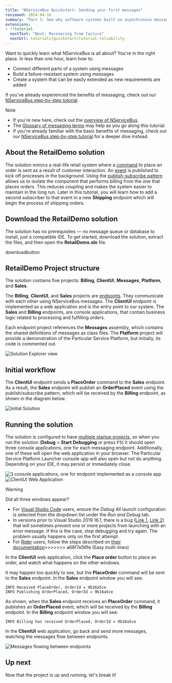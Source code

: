 ```yaml
---
title: "NServiceBus Quickstart: Sending your first messages"
reviewed: 2024-04-16
summary: "Part 1: See why software systems built on asynchronous messaging using NServiceBus are superior to traditional synchronous HTTP-based web services."
extensions:
- !!tutorial
  nextText: "Next: Recovering from failure"
  nextUrl: tutorials/quickstart/tutorial-reliability
---
```


Want to quickly learn what NServiceBus is all about? You're in the right place. In less than one hour, learn how to:

* Connect different parts of a system using messages
* Build a failure-resistant system using messages
* Create a system that can be easily extended as new requirements are added

If you've already experienced the benefits of messaging, check out our [NServiceBus step-by-step tutorial](/tutorials/nservicebus-step-by-step/).

> [!NOTE]
> * If you're new here, check out the [overview of NServiceBus](https://particular.net/nservicebus).
> * The [Glossary of messaging terms](/nservicebus/concepts/glossary.md) may help as you go along this tutorial.
> * If you're already familiar with the basic benefits of messaging, check out our [NServiceBus step-by-step tutorial](/tutorials/nservicebus-step-by-step/) for a deeper dive instead.

## About the **RetailDemo** solution

The solution mimics a real-life retail system where a [command](/nservicebus/messaging/messages-events-commands.md) to place an order is sent as a result of customer interaction. An [event](/nservicebus/messaging/messages-events-commands.md) is published to kick off processes in the background. Using the [publish-subscribe pattern](/nservicebus/messaging/publish-subscribe/) allows us to isolate the component that performs billing from the one that places orders. This reduces coupling and makes the system easier to maintain in the long run. Later in this tutorial, you will learn how to add a second subscriber to that event in a new **Shipping** endpoint which will begin the process of shipping orders.

## Download the **RetailDemo** solution

The solution has no prerequisites — no message queue or database to install, just a compatible IDE. To get started, download the solution, extract the files, and then open the **RetailDemo.sln** file.

downloadbutton

<style type="text/css">
  /* Remove borders on images as they all have appropriate borders */
  img.center { border-style: none !important; }
</style>

## **RetailDemo** Project structure

The solution contains five projects: **Billing**, **ClientUI**, **Messages**, **Platform**, and **Sales**.

The **Billing**, **ClientUI**, and **Sales** projects are [endpoints](/nservicebus/endpoints/). They communicate with each other using NServiceBus messages. The **ClientUI** endpoint is implemented as a web application and is the entry point to our system. The **Sales** and **Billing** endpoints, are console applications, that contain business logic related to processing and fulfilling orders.

Each endpoint project references the **Messages** assembly, which contains the shared definitions of messages as class files. The **Platform** project will provide a demonstration of the Particular Service Platform, but initially, its code is commented out.

![Solution Explorer view](solution-explorer-2.png "width=300")


## Initial workflow

The **ClientUI** endpoint sends a **PlaceOrder** command to the **Sales** endpoint. As a result, the **Sales** endpoint will publish an **OrderPlaced** event using the publish/subscribe pattern, which will be received by the **Billing** endpoint, as shown in the diagram below.

![Initial Solution](before.svg "width=680")

## Running the solution

The solution is configured to have [multiple startup projects](https://docs.microsoft.com/en-us/visualstudio/ide/how-to-set-multiple-startup-projects), so when you run the solution (**Debug** > **Start Debugging** or press <kbd>F5</kbd>) it should open three console applications, one for each messaging endpoint. Additionally, one of these will open the web application in your browser. The Particular Service Platform Launcher console app will also open but not do anything. Depending on your IDE, it may persist or immediately close.

![3 console applications, one for endpoint implemented as a console app](3-console-windows.png)
![ClientUI Web Application](webapp-start-2.png)

> [!WARNING]
> Did all three windows appear?
> - For [Visual Studio Code](https://code.visualstudio.com/) users, ensure the _Debug All_ launch configuration is selected from the dropdown list under the _Run and Debug_ tab.
> - In versions prior to Visual Studio 2019 16.1, there is a bug ([Link 1](https://developercommunity.visualstudio.com/content/problem/290091/unable-to-launch-the-previously-selected-debugger-1.html), [Link 2](https://developercommunity.visualstudio.com/content/problem/101400/unable-to-launch-the-previously-selected-debugger.html?childToView=583221#comment-583221)) that will sometimes prevent one or more projects from launching with an error message. If this is the case, stop debugging and try again. The problem usually happens only on the first attempt.
> - For [Rider](https://www.jetbrains.com/rider/) users, follow the steps described on [their documentation](https://www.jetbrains.com/help/rider/Run_Debug_Multiple.html#multi_launch)>>>>>>> a68f7e56fe (Easy multi-lines)

In the **ClientUI** web application, click the **Place order** button to place an order, and watch what happens on the other windows.

It may happen too quickly to see, but the **PlaceOrder** command will be sent to the **Sales** endpoint.
In the **Sales** endpoint window you will see:

```
INFO Received PlaceOrder, OrderId = 9b16a5ce
INFO Publishing OrderPlaced, OrderId = 9b16a5ce
```

As shown, when the **Sales** endpoint receives an **PlaceOrder** command, it publishes an **OrderPlaced** event, which will be received by the **Billing** endpoint.
In the **Billing** endpoint window you will see:

```
INFO Billing has received OrderPlaced, OrderId = 9b16a5ce
```

In the **ClientUI** web application, go back and send more messages, watching the messages flow between endpoints.

![Messages flowing between endpoints](messages-flowing-2.png)

## Up next

Now that the project is up and running, let's break it!
